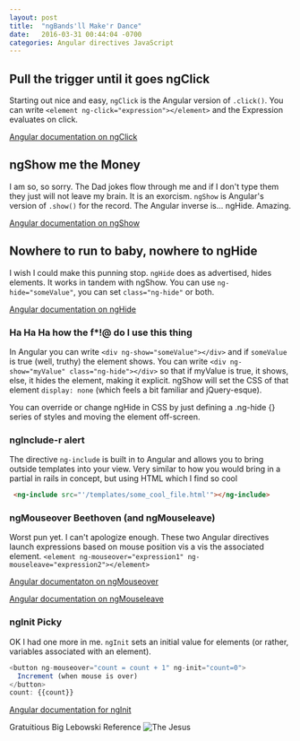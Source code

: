 ```yaml
---
layout: post
title:  "ngBands'll Make'r Dance"
date:   2016-03-31 00:44:04 -0700
categories: Angular directives JavaScript
---
```

## Pull the trigger until it goes ngClick 
Starting out nice and easy, `ngClick` is the Angular version of `.click()`. You can write `<element ng-click="expression"></element>` and the Expression evaluates on click.

[Angular documentation on ngClick](https://docs.angularjs.org/api/ng/directive/ngClick)

## ngShow me the Money
I am so, so sorry. The Dad jokes flow through me and if I don't type them they just will not leave my brain. It is an exorcism. `ngShow` is Angular's version of `.show()` for the record. The Angular inverse is... ngHide. Amazing.

[Angular documentation on ngShow](https://docs.angularjs.org/api/ng/directive/ngShow)

## Nowhere to run to baby, nowhere to ngHide
I wish I could make this punning stop. `ngHide` does as advertised, hides elements. It works in tandem with ngShow. You can use `ng-hide="someValue"`, you can set `class="ng-hide"` or both. 

[Angular documentation on ngHide](https://docs.angularjs.org/api/ng/directive/ngHide)

### Ha Ha Ha how the f*!@ do I use this thing
In Angular you can write `<div ng-show="someValue"></div>` and if `someValue` is true (well, truthy) the element shows. You can write `<div ng-show="myValue" class="ng-hide"></div>` so that if myValue is true, it shows, else, it hides the element, making it explicit.  ngShow will set the CSS of that element `display: none` (which feels a bit familiar and jQuery-esque).

You can override or change ngHide in CSS by just defining a .ng-hide {} series of styles and moving the element off-screen. 

### ngInclude-r alert
The directive `ng-include` is built in to Angular and allows you to bring  outside templates into your view. Very similar to how you would bring in a partial in rails in concept, but using HTML which I find so cool

```html
 <ng-include src="'/templates/some_cool_file.html'"></ng-include>
```

### ngMouseover Beethoven (and ngMouseleave)
 Worst pun yet. I can't apologize enough. These two Angular directives launch expressions based on mouse position vis a vis the associated element. `<element ng-mouseover="expression1" ng-mouseleave="expression2"></element>` 

[Angular documentaton on ngMouseover](https://docs.angularjs.org/api/ng/directive/ngMouseover)

[Angular documentation on ngMouseleave](https://docs.angularjs.org/api/ng/directive/ngMouseleave)

### ngInit Picky
OK I had one more in me. `ngInit` sets an initial value for elements (or rather,  variables associated with an element). 

```javascript  
<button ng-mouseover="count = count + 1" ng-init="count=0">
  Increment (when mouse is over)
</button>
count: {{count}}
```

[Angular documentation for ngInit](https://docs.angularjs.org/api/ng/directive/ngInit)

Gratuitious Big Lebowski Reference ![The Jesus](http://assets.sbnation.com/imported_assets/81090/jesus_medium.jpg)